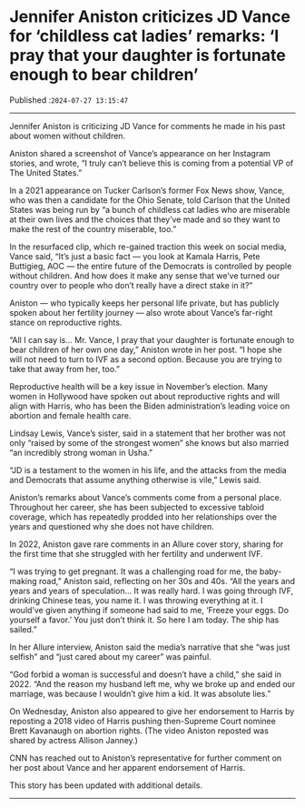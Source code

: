 # Jennifer Aniston criticizes JD Vance for ‘childless cat ladies’ remarks: ‘I pray that your daughter is fortunate enough to bear children’

Published :`2024-07-27 13:15:47`

---

Jennifer Aniston is criticizing JD Vance for comments he made in his past about women without children.

Aniston shared a screenshot of Vance’s appearance on her Instagram stories, and wrote, “I truly can’t believe this is coming from a potential VP of The United States.”

In a 2021 appearance on Tucker Carlson’s former Fox News show, Vance, who was then a candidate for the Ohio Senate, told Carlson that the United States was being run by “a bunch of childless cat ladies who are miserable at their own lives and the choices that they’ve made and so they want to make the rest of the country miserable, too.”

In the resurfaced clip, which re-gained traction this week on social media, Vance said, “It’s just a basic fact — you look at Kamala Harris, Pete Buttigieg, AOC — the entire future of the Democrats is controlled by people without children. And how does it make any sense that we’ve turned our country over to people who don’t really have a direct stake in it?”

Aniston — who typically keeps her personal life private, but has publicly spoken about her fertility journey — also wrote about Vance’s far-right stance on reproductive rights.

“All I can say is… Mr. Vance, I pray that your daughter is fortunate enough to bear children of her own one day,” Aniston wrote in her post. “I hope she will not need to turn to IVF as a second option. Because you are trying to take that away from her, too.”

Reproductive health will be a key issue in November’s election. Many women in Hollywood have spoken out about reproductive rights and will align with Harris, who has been the Biden administration’s leading voice on abortion and female health care.

Lindsay Lewis, Vance’s sister, said in a statement that her brother was not only “raised by some of the strongest women” she knows but also married “an incredibly strong woman in Usha.”

“JD is a testament to the women in his life, and the attacks from the media and Democrats that assume anything otherwise is vile,” Lewis said.

Aniston’s remarks about Vance’s comments come from a personal place. Throughout her career, she has been subjected to excessive tabloid coverage, which has repeatedly prodded into her relationships over the years and questioned why she does not have children.

In 2022, Aniston gave rare comments in an Allure cover story, sharing for the first time that she struggled with her fertility and underwent IVF.

“I was trying to get pregnant. It was a challenging road for me, the baby-making road,” Aniston said, reflecting on her 30s and 40s. “All the years and years and years of speculation… It was really hard. I was going through IVF, drinking Chinese teas, you name it. I was throwing everything at it. I would’ve given anything if someone had said to me, ‘Freeze your eggs. Do yourself a favor.’ You just don’t think it. So here I am today. The ship has sailed.”

In her Allure interview, Aniston said the media’s narrative that she “was just selfish” and “just cared about my career” was painful.

“God forbid a woman is successful and doesn’t have a child,” she said in 2022. “And the reason my husband left me, why we broke up and ended our marriage, was because I wouldn’t give him a kid. It was absolute lies.”

On Wednesday, Aniston also appeared to give her endorsement to Harris by reposting a 2018 video of Harris pushing then-Supreme Court nominee Brett Kavanaugh on abortion rights. (The video Aniston reposted was shared by actress Allison Janney.)

CNN has reached out to Aniston’s representative for further comment on her post about Vance and her apparent endorsement of Harris.

This story has been updated with additional details.

---

